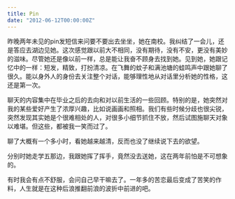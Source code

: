 ```yaml
---
title: Pin
date: "2012-06-12T00:00:00Z"
---
```


昨晚两年未见的pin发短信来问要不要出去坐坐，她在南校。我纠结了一会儿，还是答应去湖边见她。这次感觉跟以前大不相同，没有期待，没有不安，更没有美妙的滋味。尽管她还是像以前一样，总是能让我奋不顾身去找到她。见到她，她跟记忆中的一样：短发，精致，打扮清凉。在飞舞的蚊子和满池塘的蛙鸣声中跟她聊了很久。能以身外人的身份去关注整个对话，能够理性地从对话里分析她的性格，这还是第一次。

聊天的内容集中在毕业之后的去向和对以前生活的一些回顾。特别的是，她突然对我的某些爱好产生了浓厚兴趣，比如说画画和照相。我们有些时候分歧也很尖锐，突然发现其实她是个很难相处的人，对很多小细节抓住不放，然后试图施聊天对象以难堪。但这些，都被我一笑而过了。

聊了大概有一个多小时，看她越来越清，反而也没了继续说下去的欲望。

分别时她走学五那边，我跟她挥了挥手，竟然没去送她，这在两年前怕是不可想象的。

有时我会有点不舒服，会问自己早干嘛去了。一年多的苦恋最后变成了苦笑的作料，人生就是在这种后浪推翻前浪的波折中前进的吧。